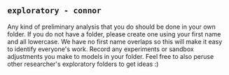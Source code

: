 ## `exploratory - connor`

Any kind of preliminary analysis that you do should be done in your own
folder. If you do not have a folder, please create one using your first name
and all lowercase. We have no first name overlaps so this will make it
easy to identify everyone's work. Record any experiments or sandbox
adjustments you make to models in your folder. Feel free to also peruse
other researcher's exploratory folders to get ideas :)
